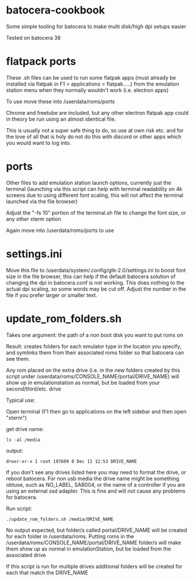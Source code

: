 # batocera-cookbook
Some simple tooling for batocera to make multi disk/high dpi setups easier

Tested on batocera 38

# flatpack ports
These .sh files can be used to run some flatpak apps \(must already be installed via flatpak in F1 > applications > flatpak.....\) from the emulation station menu when they normally wouldn't work \(i.e. electron apps\)

To use move these into /userdata/roms/ports

Chrome and freetube are included, but any other electron flatpak app could in theory be run using an almost identical file.

This is usually not a super safe thing to do, so use at own risk etc. and for the love of all that is holy do not do this with discord or other apps which you would want to log into.

# ports
Other files to add emulation station launch options, currently just the terminal \(launching via this script can help with terminal readability on 4k screens due to using different font scaling, this will not affect the terminal launched via the file browser\)

Adjust the "-fs 10" portion of the terminal.sh file to change the font size, or any other xterm option

Again move into /userdata/roms/ports to use

# settings.ini
Move this file to /userdata/system/.config/gtk-2.0/settings.ini to boost font size in the file browser, this can help if the default batocera solution of changing the dpi in batocera.conf is not working. This does nothing to the actual dpi scaling, so some words may be cut off. Adjust the number in the file if you prefer larger or smaller text.

# update_rom_folders.sh
Takes one argument: the path of a non boot disk you want to put roms on

Result: creates folders for each emulator type in the locaton you specify, and symlinks them from their associated roms folder so that batocera can see them. 

Any rom placed on the extra drive \(i.e. in the new folders created by this script under /userdata/roms/CONSOLE_NAME/portal/DRIVE_NAME\) will show up in emulationstation as normal, but be loaded from your second/third/etc. drive

Typical use:

Open terminal \(F1 then go to applications on the left sidebar and then open "xterm"\)

get drive name:
```
ls -al /media
```

output:
```
drwxr-xr-x 1 root 197609 0 Dec 11 12:53 DRIVE_NAME
```
If you don't see any drives listed here you may need to format the drive, or reboot batocera. For non usb media the drive name might be something obtuse, such as NO_LABEL, SAB004, or the name of a controller if you are using an external ssd adapter. This is fine and will not cause any problems for batocera.

Run script:
```
./update_rom_folders.sh /media/DRIVE_NAME
```

No output expected, but folder/s called portal/DRIVE_NAME will be created for each folder in /userdata/roms. Putting roms in the /userdata/roms/CONSOLE_NAME/portal/DRIVE_NAME folder/s will make them show up as normal in emulationStation, but be loaded from the associated drive

If this script is run for multiple drives additional folders will be created for each that match the DRIVE_NAME
